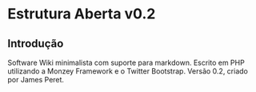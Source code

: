 # Estrutura Aberta v0.2


## Introdução

Software Wiki minimalista com suporte para markdown. Escrito em PHP utilizando a Monzey Framework e o Twitter Bootstrap. Versão 0.2, criado por James Peret.